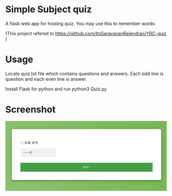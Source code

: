 # Simple Subject quiz
A flask web app for hosting quiz. 
You may use this to remember words.

(This project refered to https://github.com/ItsSaravananRajendran/YRC-quiz )

# Usage
Locate quiz.txt file which contains questions and answers. Each odd line is question and each even line is answer.

Install Flask for python and run python3 Quiz.py

# Screenshot
![Screenshot of the Result](https://github.com/softgearko/simple-subject-quiz/blob/master/ssq-1.JPG)
